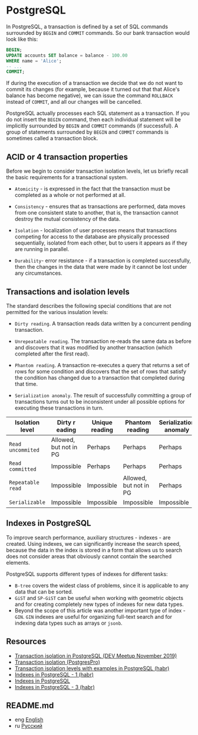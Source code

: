 # PostgreSQL

In PostgreSQL, a transaction is defined by a set of SQL commands surrounded by `BEGIN` and `COMMIT` commands.
So our bank transaction would look like this:

```sql
BEGIN;
UPDATE accounts SET balance = balance - 100.00
WHERE name = 'Alice';
-- ...
COMMIT;
```
If during the execution of a transaction we decide that we do not want to commit its changes (for example, because it turned out that
that Alice's balance has become negative), we can issue the command `ROLLBACK` instead of `COMMIT`, and all our changes will be
cancelled.

PostgreSQL actually processes each SQL statement as a transaction. If you do not insert the `BEGIN` command,
then each individual statement will be implicitly surrounded by `BEGIN` and `COMMIT` commands (if successful).
A group of statements surrounded by `BEGIN` and `COMMIT` commands is sometimes called a transaction block.

## ACID or 4 transaction properties

Before we begin to consider transaction isolation levels, let us briefly recall the basic requirements for a transactional system.

- `Atomicity` - is expressed in the fact that the transaction must be completed as a whole or not performed at all.

- `Consistency` - ensures that as transactions are performed, data moves from one consistent state
  to another, that is, the transaction cannot destroy the mutual consistency of the data.

- `Isolation` - localization of user processes means that transactions competing for access to the database are physically processed sequentially,
  isolated from each other, but to users it appears as if they are running in parallel.

- `Durability`- error resistance - if a transaction is completed successfully, then the changes in the data that were made by it cannot be lost under any circumstances.

## Transactions and isolation levels

The standard describes the following special conditions that are not permitted for the various insulation levels:

- `Dirty reading`. A transaction reads data written by a concurrent pending transaction.

- `Unrepeatable reading`. The transaction re-reads the same data as before and discovers that it was modified by another transaction (which completed after the first read).

- `Phantom reading`. A transaction re-executes a query that returns a set of rows for some condition and discovers that the set of rows that satisfy the condition has changed due to a transaction that completed during that time.

- `Serialization anomaly`. The result of successfully committing a group of transactions turns out to be inconsistent under all possible options for executing these transactions in turn.

| Isolation level   | Dirty r eading         | Unique reading | Phantom reading        | Serialization anomaly |
|-------------------|------------------------|----------------|------------------------|-----------------------|
| `Read uncommited` | Allowed, but not in PG | Perhaps        | Perhaps                | Perhaps               |
| `Read committed`  | Impossible             | Perhaps        | Perhaps                | Perhaps               |
| `Repeatable read` | Impossible             | Impossible     | Allowed, but not in PG | Perhaps               |
| `Serializable`    | Impossible             | Impossible     | Impossible             | Impossible            |

## Indexes in PostgreSQL

To improve search performance, auxiliary structures - indexes - are created. Using indexes,
we can significantly increase the search speed, because the data in the index is stored in a form that allows us to
search does not consider areas that obviously cannot contain the searched elements.

PostgreSQL supports different types of indexes for different tasks:

- `B-tree` covers the widest class of problems, since it is applicable to any data that can be sorted.
- `GiST` and `SP-GiST` can be useful when working with geometric objects and for creating completely new types of indexes
  for new data types.
- Beyond the scope of this article was another important type of index - `GIN`. `GIN` indexes are useful for organizing full-text
  search and for indexing data types such as arrays or `jsonb`.


## Resources

- [Transaction isolation in PostgreSQL (DEV Meetup November 2019)](https://www.youtube.com/watch?v=h4-o0kQz5lo&t=11s&ab_channel=QAHub)
- [Transaction isolation (PostgresPro)](https://postgrespro.ru/docs/postgrespro/9.5/transaction-iso)
- [Transaction isolation levels with examples in PostgreSQL (habr)](https://habr.com/ru/articles/317884/)
- [Indexes in PostgreSQL - 1 (habr)](https://habr.com/ru/companies/postgrespro/articles/326096/)
- [Indexes in PostgreSQL](https://tproger.ru/articles/indeksy-v-postgresql)
- [Indexes in PostgreSQL - 3 (habr)](https://habr.com/ru/companies/postgrespro/articles/328280/)

## README.md

- eng [English](https://github.com/lumorow/golang-interview-preparation/blob/main/PosgreSQL/README.md)
- ru [Русский](https://github.com/lumorow/golang-interview-preparation/blob/main/PosgreSQL/readme/README.ru.md)
